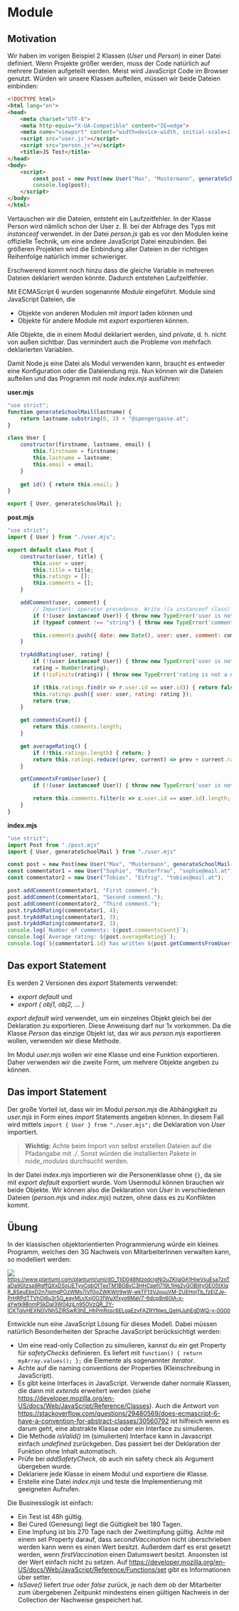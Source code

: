 # Module

## Motivation

Wir haben im vorigen Beispiel 2 Klassen (*User* und *Person*) in einer Datei definiert. Wenn Projekte
größer werden, muss der Code natürlich auf mehrere Dateien aufgeteilt werden. Meist wird
JavaScript Code im Browser genutzt. Würden wir unsere Klassen aufteilen, müssen wir beide
Dateien einbinden:

```html
<!DOCTYPE html>
<html lang="en">
<head>
    <meta charset="UTF-8">
    <meta http-equiv="X-UA-Compatible" content="IE=edge">
    <meta name="viewport" content="width=device-width, initial-scale=1.0">
    <script src="user.js"></script>
    <script src="person.js"></script>
    <title>JS Test</title>
</head>
<body>
    <script>
        const post = new Post(new User("Max", "Mustermann", generateSchoolMail("mustermann")));
        console.log(post);
    </script>
</body>
</html>
```

Vertauschen wir die Dateien, entsteht ein Laufzeitfehler. In der Klasse Person wird nämlich schon
der User z. B. bei der Abfrage des Typs mit *instanceof* verwendet. In der Datei *person.js* gab
es vor den Modulen keine offizielle Technik, um eine andere JavaScript Datei einzubinden. Bei
größeren Projekten wird die Einbindung aller Dateien in der richtigen Reihenfolge natürlich immer
schwieriger.

Erschwerend kommt noch hinzu dass die gleiche Variable in mehreren Dateien deklariert werden
könnte. Dadurch entstehen Laufzeitfehler.

Mit ECMAScript 6 wurden sogenannte *Module* eingeführt. Module sind JavaScript Dateien, die
- Objekte von anderen Modulen mit *import* laden können und
- Objekte für andere Module mit *export* exportieren können.

Alle Objekte, die in einem Modul deklariert werden, sind *private*, d. h. nicht von außen
sichtbar. Das vermindert auch die Probleme von mehrfach deklarierten Variablen.

Damit Node.js eine Datei als Modul verwenden kann, braucht es entweder eine Konfiguration oder
die Dateiendung *mjs*. Nun können wir die Dateien aufteilen und das Programm mit *node index.mjs*
ausführen:

**user.mjs**
```javascript
"use strict";
function generateSchoolMail(lastname) {
    return lastname.substring(0, 3) + "@spengergasse.at";
}

class User {
    constructor(firstname, lastname, email) {
        this.firstname = firstname;
        this.lastname = lastname;
        this.email = email;
    }
    
    get id() { return this.email; }
}

export { User, generateSchoolMail };
```

**post.mjs**
```javascript
"use strict";
import { User } from "./user.mjs";

export default class Post {
    constructor(user, title) {
        this.user = user;
        this.title = title;
        this.ratings = [];
        this.comments = [];
    }

    addComment(user, comment) {
        // Important: operator precedence. Write !(a instanceof class)
        if (!(user instanceof User)) { throw new TypeError('user is not an instance of User.'); }
        if (typeof comment !== "string") { throw new TypeError('comment is not a string of User.'); }

        this.comments.push({ date: new Date(), user: user, comment: comment });
    }

    tryAddRating(user, rating) {
        if (!(user instanceof User)) { throw new TypeError('user is not an instance of User.'); }
        rating = Number(rating);
        if (!isFinite(rating)) { throw new TypeError('rating is not a number.'); }

        if (this.ratings.find(r => r.user.id == user.id)) { return false; }
        this.ratings.push({ user: user, rating: rating });
        return true;
    }

    get commentsCount() {
        return this.comments.length;
    }

    get averageRating() {
        if (!this.ratings.length) { return; }
        return this.ratings.reduce((prev, current) => prev + current.rating, 0) / this.ratings.length;
    }

    getCommentsFromUser(user) {
        if (!(user instanceof User)) { throw new TypeError('user is not an instance of User.'); }

        return this.comments.filter(c => c.user.id == user.id).length;
    }
}
```


**index.mjs**
```javascript
"use strict";
import Post from "./post.mjs"
import { User, generateSchoolMail } from "./user.mjs"

const post = new Post(new User("Max", "Mustermann", generateSchoolMail("mustermann")));
const commentator1 = new User("Sophie", "Musterfrau", "sophie@mail.at");
const commentator2 = new User("Tobias", "Eifrig", "tobias@mail.at");

post.addComment(commentator1, "First comment.");
post.addComment(commentator1, "Second comment.");
post.addComment(commentator2, "Third comment.");
post.tryAddRating(commentator1, 4);
post.tryAddRating(commentator1, 3);
post.tryAddRating(commentator2, 3);
console.log(`Number of comments: ${post.commentsCount}`);
console.log(`Average rating: ${post.averageRating}`);
console.log(`${commentator1.id} has written ${post.getCommentsFromUser(commentator1)} comments.`);
```

## Das export Statement

Es werden 2 Versionen des *export* Statements verwendet:
- *export default* und
- *export { obj1, obj2, ... }*

*export default* wird verwendet, um ein einzelnes Objekt gleich bei der Deklaration zu exportieren.
Diese Anweisung darf nur 1x vorkommen. Da die Klasse *Person* das einzige Objekt ist, das wir
aus *person.mjs* exportieren wollen, verwenden wir diese Methode.

Im Modul *user.mjs* wollen wir eine Klasse und eine Funktion exportieren. Daher verwenden wir die
zweite Form, um mehrere Objekte angeben zu können.

## Das import Statement

Der große Vorteil ist, dass wir im Modul *person.mjs* die Abhängigkeit zu *user.mjs* in Form eines
*import* Statements angeben können. In diesem Fall wird mittels `import { User } from "./user.mjs";`
die Deklaration von *User* importiert.

> **Wichtig:** Achte beim Import von selbst erstellen Dateien auf die Pfadangabe mit *./*. Sonst
> würden die installierten Pakete in *node_modules* durchsucht werden.

In der Datei *index.mjs* importieren wir die Personenklasse ohne `{}`, da sie mit *export default*
exportiert wurde. Vom Usermodul können brauchen wir beide Objekte. Wir können also die Deklaration
von *User* in verschiedenen Dateien (*person.mjs* und *index.mjs*) nutzen, ohne dass es zu
Konflikten kommt.

## Übung

In der klassischen objektorientierten Programmierung würde ein kleines Programm, welches den
3G Nachweis von MitarbeiterInnen verwalten kann, so modelliert werden:

![](health_checker.svg)
<sup>
https://www.plantuml.com/plantuml/uml/dO_TIiD048NlzodcigNi2uZKIgjGA1HiwVsuEsa7zoTaDa9Gtzsa9RgffQXxDSoUETyvCqbOfTexTM1BGBvC3HHCpefI719L1Hg2vGOBIityGEO5tXIqR_8SeuEbxD2n7IqmqPOzWMs7iVfGoZWKWIr9wW-wkTF13VJouuVM-ZUEHojTb_fzEiZJe-PrHRPdTTVhOi6u3r5O_eayMLvXxj0O3fWuXfxyo9MaV7-6dcp8n60lA-x-aYwtk9BnmPSkDaI3W04zjLn95OVzQR_2Y-lCKTglvHEXNGVNh5ZIRSwR3hE_HhPmRssc6ELoaEzvFAZRYNws_QeHjJuhEgDWQ-y-0G00
</sup>

Entwickle nun eine JavaScript Lösung für dieses Modell. Dabei müssen natürlich Besonderheiten der
Sprache JavaScript berücksichtigt werden:
- Um eine read-only Collection zu simulieren, kannst du ein get Property für *safetyChecks* definieren.
  Es liefert mit `function() { return myArray.values(); };` die Elemente als sogenannter *iterator*.
- Achte auf die naming conventions der Properties (Kleinschreibung in JavaScript).
- Es gibt keine Interfaces in JavaScript. Verwende daher normale Klassen, die dann mit *extends*
  erweitert werden (siehe https://developer.mozilla.org/en-US/docs/Web/JavaScript/Reference/Classes).
  Auch die Antwort von https://stackoverflow.com/questions/29480569/does-ecmascript-6-have-a-convention-for-abstract-classes/30560792
  ist hilfreich wenn es darum geht, eine abstrakte Klasse oder ein Interface zu simulieren.
- Die Methode *isValid()* im (simulierten) Interface kann in Javascript einfach *undefined* zurückgeben.
  Das passiert bei der Deklaration der Funktion ohne Inhalt automatisch.
- Prüfe bei *addSafetyCheck*, ob auch ein safety check als Argument übergeben wurde.
- Deklariere jede Klasse in einem Modul und exportiere die Klasse.
- Erstelle eine Datei *index.mjs* und teste die Implementierung mit geeigneten Aufrufen.

Die Businesslogik ist einfach:
- Ein Test ist 48h gültig.
- Bei Cured (Genesung) liegt die Gültigkeit bei 180 Tagen.
- Eine Impfung ist bis 270 Tage nach der Zweitimpfung gültig. Achte mit einem set Property darauf,
  dass *secondVaccination* nicht überschrieben werden kann wenn es einen Wert besitzt. Außerdem
  darf es erst gesetzt werden, wenn *firstVaccination* einen Datumswert besitzt. Ansonsten ist
  der Wert einfach nicht zu setzen. Auf https://developer.mozilla.org/en-US/docs/Web/JavaScript/Reference/Functions/set
  gibt es Informationen über setter.
- *IsSave()* liefert *true* oder *false* zurück, je nach dem ob der Mitarbeiter zum übergebenen
  Zeitpunkt mindestens einen gültigen Nachweis in der Collection der Nachweise gespeichert hat.

